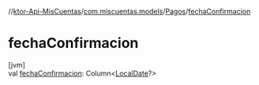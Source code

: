 //[ktor-Api-MisCuentas](../../../index.md)/[com.miscuentas.models](../index.md)/[Pagos](index.md)/[fechaConfirmacion](fecha-confirmacion.md)

# fechaConfirmacion

[jvm]\
val [fechaConfirmacion](fecha-confirmacion.md): Column&lt;[LocalDate](https://docs.oracle.com/javase/8/docs/api/java/time/LocalDate.html)?&gt;
